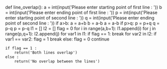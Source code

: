 def line_overlap():
    a = int(input('Please enter starting point of first line : '))
    b = int(input('Please enter ending point of first line : '))
    p = int(input('Please enter starting point of second line : '))
    q = int(input('Please enter ending point of second line : '))
    if a>b:
        a = a+b
        b = a-b
        a = a-b
    if p>q:
        p = p+q
        q = p-q
        p = p-q
    l1 = []
    l2 = []
    flag = 0
    for i in range(a,b+1):
        l1.append(i)
    for j in range(p,q+1):
        l2.append(j)
    for var1 in l1:
        if flag == 1:
            break
        for var2 in l2:
            if var1 == var2:
                flag = 1
                break
            else:
                flag = 0
                continue
   
    if flag == 1 :
        return('Both lines overlap')
    else :
        return('No overlap between the lines')
